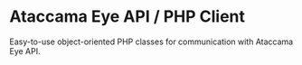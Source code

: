 # Ataccama Eye API / PHP Client
Easy-to-use object-oriented PHP classes for communication with Ataccama Eye API.